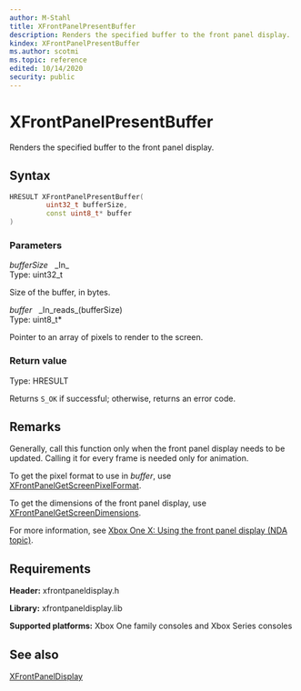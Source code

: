 ```yaml
---
author: M-Stahl
title: XFrontPanelPresentBuffer
description: Renders the specified buffer to the front panel display.
kindex: XFrontPanelPresentBuffer
ms.author: scotmi
ms.topic: reference
edited: 10/14/2020
security: public
---
```


# XFrontPanelPresentBuffer  

Renders the specified buffer to the front panel display.  

<a id="syntaxSection"></a>

## Syntax  

```cpp
HRESULT XFrontPanelPresentBuffer(  
         uint32_t bufferSize,  
         const uint8_t* buffer  
)  
```  

<a id="parametersSection"></a>

### Parameters  

*bufferSize* &nbsp;&nbsp;\_In\_  
Type: uint32_t  

Size of the buffer, in bytes.  

*buffer* &nbsp;&nbsp;\_In\_reads\_(bufferSize)  
Type: uint8_t\*  

Pointer to an array of pixels to render to the screen.  

<a id="retvalSection"></a>

### Return value  

Type: HRESULT  

Returns `S_OK` if successful; otherwise, returns an error code.  

<a id="remarksSection"></a>

## Remarks  

Generally, call this function only when the front panel display needs to be updated. Calling it for every frame is needed only for animation.  

To get the pixel format to use in *buffer*, use [XFrontPanelGetScreenPixelFormat](xfrontpanelgetscreenpixelformat.md).  

To get the dimensions of the front panel display, use [XFrontPanelGetScreenDimensions](xfrontpanelgetscreendimensions.md).  

For more information, see [Xbox One X: Using the front panel display (NDA topic)](../../../../tools-console/usinggsdk/scorpio-frontpanel.md).  

<a id="requirementsSection"></a>

## Requirements  

**Header:** xfrontpaneldisplay.h  

**Library:** xfrontpaneldisplay.lib  

**Supported platforms:** Xbox One family consoles and Xbox Series consoles  

<a id="seealsoSection"></a>

## See also  

[XFrontPanelDisplay](../xfrontpaneldisplay_members.md)  
  